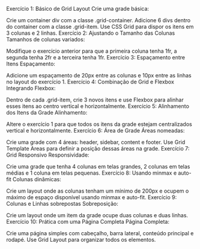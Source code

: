 Exercício 1: Básico de Grid Layout
Crie uma grade básica:

Crie um container div com a classe .grid-container.
Adicione 6 divs dentro do container com a classe .grid-item.
Use CSS Grid para dispor os itens em 3 colunas e 2 linhas.
Exercício 2: Ajustando o Tamanho das Colunas
Tamanhos de colunas variados:

Modifique o exercício anterior para que a primeira coluna tenha 1fr, a segunda tenha 2fr e a terceira tenha 1fr.
Exercício 3: Espaçamento entre Itens
Espaçamento:

Adicione um espaçamento de 20px entre as colunas e 10px entre as linhas no layout do exercício 1.
Exercício 4: Combinação de Grid e Flexbox
Integrando Flexbox:

Dentro de cada .grid-item, crie 3 novos itens e use Flexbox para alinhar esses itens ao centro vertical e horizontalmente.
Exercício 5: Alinhamento dos Itens da Grade
Alinhamento:

Altere o exercício 1 para que todos os itens da grade estejam centralizados vertical e horizontalmente.
Exercício 6: Área de Grade
Áreas nomeadas:

Crie uma grade com 4 áreas: header, sidebar, content e footer. Use Grid Template Areas para definir a posição dessas áreas na grade.
Exercício 7: Grid Responsivo
Responsividade:

Crie uma grade que tenha 4 colunas em telas grandes, 2 colunas em telas médias e 1 coluna em telas pequenas.
Exercício 8: Usando minmax e auto-fit
Colunas dinâmicas:

Crie um layout onde as colunas tenham um mínimo de 200px e ocupem o máximo de espaço disponível usando minmax e auto-fit.
Exercício 9: Colunas e Linhas sobrepostas
Sobreposição:

Crie um layout onde um item da grade ocupe duas colunas e duas linhas.
Exercício 10: Prática com uma Página Completa
Página Completa:

Crie uma página simples com cabeçalho, barra lateral, conteúdo principal e rodapé. Use Grid Layout para organizar todos os elementos.
